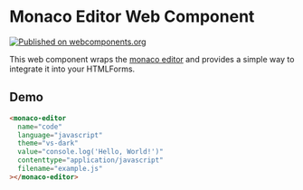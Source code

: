 # Monaco Editor Web Component

[![Published on webcomponents.org](https://img.shields.io/badge/webcomponents.org-published-blue.svg)](https://www.webcomponents.org/element/owner/my-element)

This web component wraps the [monaco editor](https://microsoft.github.io/monaco-editor) and provides a simple way to integrate it into your HTMLForms.

## Demo

<!--
```
<custom-element-demo>
  <template>
    <link rel="import" href="index.html">
  </template>
</custom-element-demo>
```
-->

```html
<monaco-editor
  name="code"
  language="javascript"
  theme="vs-dark"
  value="console.log('Hello, World!')"
  contenttype="application/javascript"
  filename="example.js"
></monaco-editor>
```
